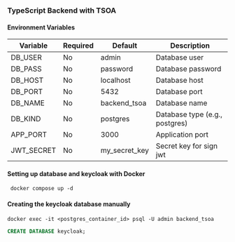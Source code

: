 ### TypeScript Backend with TSOA   

#### Environment Variables

| Variable   | Required | Default       | Description                    |
|------------|----------|---------------|--------------------------------|
| DB_USER    | No       | admin         | Database user                  |
| DB_PASS    | No       | password      | Database password              |
| DB_HOST    | No       | localhost     | Database host                  |
| DB_PORT    | No       | 5432          | Database port                  |
| DB_NAME    | No       | backend_tsoa  | Database name                  |
| DB_KIND    | No       | postgres      | Database type (e.g., postgres) |
| APP_PORT   | No       | 3000          | Application port               |
| JWT_SECRET | No       | my_secret_key | Secret key for sign jwt        |

#### Setting up database and keycloak with Docker

```shell
 docker compose up -d
```

#### Creating the keycloak database manually

```shell
docker exec -it <postgres_container_id> psql -U admin backend_tsoa
```

```sql
CREATE DATABASE keycloak;
```
